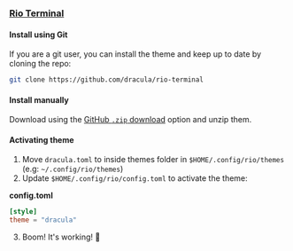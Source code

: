 ### [Rio Terminal](https://github.com/raphamorim/rio)

#### Install using Git

If you are a git user, you can install the theme and keep up to date by cloning the repo:

```bash
git clone https://github.com/dracula/rio-terminal
```

#### Install manually

Download using the [GitHub `.zip` download](https://github.com/dracula/rio-terminal/archive/main.zip) option and unzip them.

#### Activating theme

1. Move `dracula.toml` to inside themes folder in `$HOME/.config/rio/themes` (e.g: `~/.config/rio/themes`)
2. Update `$HOME/.config/rio/config.toml` to activate the theme:

**config.toml**

```toml
[style]
theme = "dracula"
```

3. Boom! It's working! 🦇
